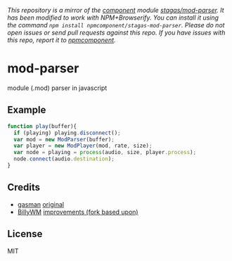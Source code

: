 *This repository is a mirror of the [component](http://component.io) module [stagas/mod-parser](http://github.com/stagas/mod-parser). It has been modified to work with NPM+Browserify. You can install it using the command `npm install npmcomponent/stagas-mod-parser`. Please do not open issues or send pull requests against this repo. If you have issues with this repo, report it to [npmcomponent](https://github.com/airportyh/npmcomponent).*

# mod-parser

module (.mod) parser in javascript

## Example

```js
function play(buffer){
  if (playing) playing.disconnect();
  var mod = new ModParser(buffer);
  var player = new ModPlayer(mod, rate, size);
  var node = playing = process(audio, size, player.process);
  node.connect(audio.destination);
}
```

## Credits

* [gasman](https://github.com/gasman) [original](https://github.com/gasman/jsmodplayer)
* [BillyWM](https://github.com/BillyWM) [improvements (fork based upon)](https://github.com/BillyWM/jsmodplayer)

## License

MIT
